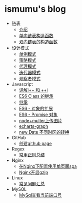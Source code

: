 # ismumu's blog

* 链表
  * [介绍](linkedlist/about.md)
  * [单向链表构造函数](linkedlist/SinglyLinkedList.js)
  * [双向链表的构造函数](linkedlist/DoublyLinkedList.js)
* 设计模式
  * [单例模式](design/singleton.md)
  * [策略模式](design/strategy.md)
  * [代理模式](design/proxy.md)
  * [迭代器模式](design/each.md)
  * [观察者模式](design/publisher.md)
* Javascript
  * [详解i++ 和 ++i](javascript/i.md)
  * [ES6 Class 的继承](javascript/es6-class-extends.md)
  * [继承](javascript/inheritance.md)
  * [ES6 - 对象的扩展](javascript/object.md)
  * [ES6 - Promise 对象](javascript/promise.md)
  * [node+multer上传图片](javascript/node-multer.md)
  * [echarts-graph](javascript/echarts-graph.md)
  * [new Date 不同时区的转换](javascript/different-time-zones.md)
* GitHub
  * [创建github page](github/create-github-page.md)
* Regex
  * [常用正则总结](regex/common.md)
* Nginx
  * [在Nginx下配置使用单页面spa](nginx/spa.md)
  * [Nginx开启gzip](nginx/gzip.md)
* Linux
  * [常见问题汇总](linux/common.md)
* MySQL
  * [MySql查看当前端口号](mysql/check-port.md)


